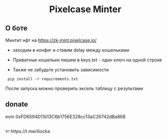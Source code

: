 <h1 align="center">Pixelcase Minter</h1>


<h2>О боте</h2>

Минтит нфт на https://zk-mint.pixelcase.io/</br>

- заходим в конфиг и cтавим delay между кошельками

* Приватные кошельки пишем в keys.txt - один ключ на одной строке </br>

* Также не забудьте установить зависимости 

<pre><code> pip install -r requirements.txt</code></pre>

После запуска можно проверить эксель таблицу с результами

<h2>donate</h2> evm 0xFD6594D11b13C6b1756E328cc13aC26742dBa868
<h2> </h2 trc20 TMmL915TX2CAPkh9SgF31U4Trr32NStRBp
<h2>тг</h2> https://t.me/iliocka

